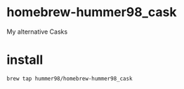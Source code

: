 homebrew-hummer98_cask
======================

My alternative Casks


# install

    brew tap hummer98/homebrew-hummer98_cask